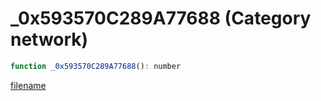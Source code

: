 # _0x593570C289A77688 (Category network)

```js
function _0x593570C289A77688(): number
```

[filename](_0x593570C289A77688_m.md ':include')